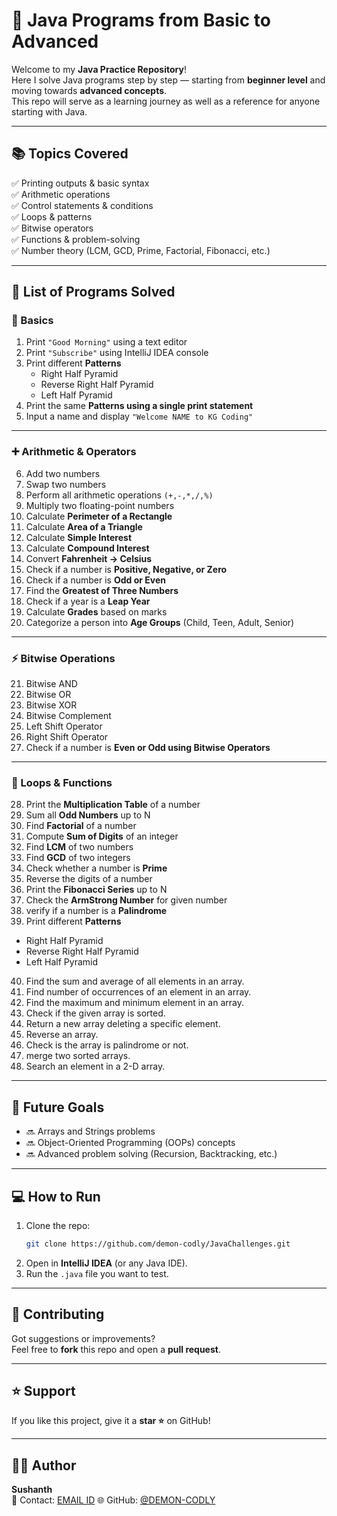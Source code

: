 # 🚀 Java Programs from Basic to Advanced

Welcome to my **Java Practice Repository**!  
Here I solve Java programs step by step — starting from **beginner level** and moving towards **advanced concepts**.  
This repo will serve as a learning journey as well as a reference for anyone starting with Java.  

---

## 📚 Topics Covered
✅ Printing outputs & basic syntax  
✅ Arithmetic operations  
✅ Control statements & conditions  
✅ Loops & patterns  
✅ Bitwise operators  
✅ Functions & problem-solving  
✅ Number theory (LCM, GCD, Prime, Factorial, Fibonacci, etc.)  

---

## 📝 List of Programs Solved

### 🔰 Basics
1. Print `"Good Morning"` using a text editor  
2. Print `"Subscribe"` using IntelliJ IDEA console  
3. Print different **Patterns**  
   - Right Half Pyramid  
   - Reverse Right Half Pyramid  
   - Left Half Pyramid  
4. Print the same **Patterns using a single print statement**  
5. Input a name and display `"Welcome NAME to KG Coding"`  

---

### ➕ Arithmetic & Operators
6. Add two numbers  
7. Swap two numbers  
8. Perform all arithmetic operations `(+,-,*,/,%)`  
9. Multiply two floating-point numbers  
10. Calculate **Perimeter of a Rectangle**  
11. Calculate **Area of a Triangle**  
12. Calculate **Simple Interest**  
13. Calculate **Compound Interest**  
14. Convert **Fahrenheit → Celsius**  
15. Check if a number is **Positive, Negative, or Zero**  
16. Check if a number is **Odd or Even**  
17. Find the **Greatest of Three Numbers**  
18. Check if a year is a **Leap Year**  
19. Calculate **Grades** based on marks  
20. Categorize a person into **Age Groups** (Child, Teen, Adult, Senior)  

---

### ⚡ Bitwise Operations
21. Bitwise AND  
22. Bitwise OR  
23. Bitwise XOR  
24. Bitwise Complement  
25. Left Shift Operator  
26. Right Shift Operator  
27. Check if a number is **Even or Odd using Bitwise Operators**  

---

### 🔄 Loops & Functions
28. Print the **Multiplication Table** of a number  
29. Sum all **Odd Numbers** up to N  
30. Find **Factorial** of a number  
31. Compute **Sum of Digits** of an integer  
32. Find **LCM** of two numbers  
33. Find **GCD** of two integers  
34. Check whether a number is **Prime**  
35. Reverse the digits of a number  
36. Print the **Fibonacci Series** up to N  
37. Check the **ArmStrong Number** for given number
38. verify if a number is a **Palindrome**
39. Print different **Patterns**  
   - Right Half Pyramid  
   - Reverse Right Half Pyramid  
   - Left Half Pyramid
40. Find the sum and average of all elements in an array.
41. Find number of occurrences of an element in an array.
42. Find the maximum and minimum element in an array.
43. Check if the given array is sorted.
44. Return a new array deleting a specific element.
45. Reverse an array.
46. Check is the array is palindrome or not.
47. merge two sorted arrays.
48. Search an element in a 2-D array.

---

## 🎯 Future Goals
- 🔜 Arrays and Strings problems  
- 🔜 Object-Oriented Programming (OOPs) concepts  
- 🔜 Advanced problem solving (Recursion, Backtracking, etc.)  

---

## 💻 How to Run
1. Clone the repo:
   ```bash
   git clone https://github.com/demon-codly/JavaChallenges.git
2. Open in **IntelliJ IDEA** (or any Java IDE).  
3. Run the `.java` file you want to test.  

---

## 🤝 Contributing
Got suggestions or improvements?  
Feel free to **fork** this repo and open a **pull request**.  

---

## ⭐ Support
If you like this project, give it a **star ⭐** on GitHub!  

---

## 👨‍💻 Author
**Sushanth**  
📧 Contact: [EMAIL ID](littlecodly@gmail.com)
🌐 GitHub: [@DEMON-CODLY](https://github.com/demon-codly)
